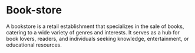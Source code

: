 # Book-store
A bookstore is a retail establishment that specializes in the sale of books, catering to a wide variety of genres and interests. It serves as a hub for book lovers, readers, and individuals seeking knowledge, entertainment, or educational resources.
